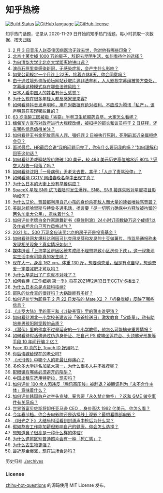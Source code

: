 # 知乎热榜
[![Build Status](https://github.com/ToWeLong/zhihu-hot-questions/workflows/CI/badge.svg)](https://github.com/ToWeLong/zhihu-hot-questions/actions)
[![GitHub language](https://img.shields.io/badge/language-golang-orange.svg)](https://golang.org/)
[![GitHub license](https://img.shields.io/github/license/ToWeLong/zhihu-hot-questions)](https://github.com/ToWeLong/zhihu-hot-questions/blob/main/LICENSE)

知乎热门话题，记录从 2020-11-29 日开始的知乎热门话题。每小时抓取一次数据，按天[归档](./archives)

<!-- BEGIN -->

1. [2 月 3 日音乐人赵英俊因病医治无效去世，你对他有哪些印象？](https://www.zhihu.com/question/442674208)
1. [北京土著卖掉 1000 万的房子，辞职去昆明生活，如何看待他的选择？](https://www.zhihu.com/question/442526187)
1. [为何清华大学比北京大学距离地铁口远？](https://www.zhihu.com/question/68012184)
1. [演员石原里美感染新冠，无感染症状，会产生什么影响？](https://www.zhihu.com/question/442673754)
1. [如果公司规定一个月连上22天，接着连休8天，你会同意吗？](https://www.zhihu.com/question/386699351)
1. [由于通过境外盗版论坛网站获取片源非法牟利，人人影视字幕组被警方查处，字幕组这种模式存在哪些法律风险？](https://www.zhihu.com/question/442642962)
1. [日本人看中国人的姓名有什么感觉？](https://www.zhihu.com/question/433563472)
1. [为什么现在很多年轻人都反感家里来客?](https://www.zhihu.com/question/337487629)
1. [如何看待抖音发声明称，用户对数据有绝对权利，不应成为腾讯「私产」，该声明意在实现哪些目的？](https://www.zhihu.com/question/442576218)
1. [63 岁洗碗工因被指「盗窃」半卷卫生纸服药自尽，大家怎么看呢？](https://www.zhihu.com/question/442367306)
1. [缅甸军方宣布对政府进行大规模改组，被扣押的部长和议员将于 2 日获释，还有哪些信息值得关注？](https://www.zhihu.com/question/442460700)
1. [如何看待王书金犯故意杀人罪、强奸罪 2 日被执行死刑，死刑前其近亲属拒绝会见？](https://www.zhihu.com/question/442446974)
1. [面试最后，HR最后会说“我的问题问完了，你有什么要问我的吗？”如何理解和回答这句话？](https://www.zhihu.com/question/29904997)
1. [如何看待游戏驿站股价跌破 100 美元，较 483 美元历史高位缩水近 80%？逼空大战告一段落了吗？](https://www.zhihu.com/question/442583001)
1. [如何看待沈阳「一号病例」尹老太去世，其子：「人走了责骂没停」？](https://www.zhihu.com/question/442659608)
1. [如何看待 CCTV 网络春晚名单中出现丁真？](https://www.zhihu.com/question/441675732)
1. [为什么日本的大街上没有早餐供应？](https://www.zhihu.com/question/19572154)
1. [SpaceX 星舰 SN9 试飞着陆时发生爆炸，SN8、SN9 接连失败对星舰项目影响如何？](https://www.zhihu.com/question/441201146)
1. [为什么艾伦、贾碧都利用自己小孩的身份杀死敌人而大量的读者唯独骂贾碧？](https://www.zhihu.com/question/442445064)
1. [美副总统哈里斯与特鲁多通电话，扬言要「尽一切努力确保中方释放被拘留的两名加拿大公民」，意味着什么？](https://www.zhihu.com/question/442515403)
1. [如何评价老牌白金作家跳舞新书《稳住别浪》24小时订阅数破万这个成绩?以及作者坦言自己写作风格过气？](https://www.zhihu.com/question/442415782)
1. [2021 年，500 万现金应该买北京的房子还是投资基金？](https://www.zhihu.com/question/442346847)
1. [如何看待网友爆料达利园可比克用发芽和发臭的土豆做薯片，市监局通报称未发现相关现象？真实情况如何？](https://www.zhihu.com/question/442352828)
1. [媒体辟谣「上海学区房因区统考成绩不理想导致小区房价下跌」，这一现象现实生活中有可能真的发生吗？](https://www.zhihu.com/question/441631870)
1. [现在大一，身高 162 cm，体重 130 斤，想要谈恋爱，但是有点自卑，想谈恋爱一定要减肥才可以吗？](https://www.zhihu.com/question/440245202)
1. [为什么早茶出了广东就不对味了？](https://www.zhihu.com/question/47756010)
1. [如何看待《工作细胞 第一季》将在2021年2月13日于CCTV-6播出？](https://www.zhihu.com/question/440667670)
1. [为什么日本总是点错科技树?](https://www.zhihu.com/question/327279221)
1. [部队的伙食真的很好吗？大锅饭能有多好？](https://www.zhihu.com/question/441827814)
1. [如何评价华为即将于 2 月 22 日发布的 Mate X2 ？「折叠旗舰」反映了哪些信息？](https://www.zhihu.com/question/442455155)
1. [《斗罗大陆》里的唐三和《斗破苍穹》里的萧炎谁更渣？](https://www.zhihu.com/question/419849232)
1. [如何看待湖北一小学校长建议设「爸爸接送日」激发教育「父能量」，称有助培养男孩阳刚坚毅的品质？](https://www.zhihu.com/question/442315669)
1. [《潜伏》里的佛龛不过是延安的一个小学教师，他怎么可能搞来重要情报？](https://www.zhihu.com/question/439123636)
1. [如何看待假活佛通过伪造身份证、把自己 PS 成端坐莲花台、头顶佛光形象等手段 10 年间行骗 2 亿？](https://www.zhihu.com/question/442441769)
1. [Face ID 真的比 Touch ID 好用吗？](https://www.zhihu.com/question/267508659)
1. [你后悔嫁给现在的老公吗?](https://www.zhihu.com/question/292279985)
1. [《水浒传》中哪个人的死最让你痛心？](https://www.zhihu.com/question/407591641)
1. [多伦多大学排名加拿大第一，为什么很多人并不推荐呢？](https://www.zhihu.com/question/314764524)
1. [配眼镜有哪些必须避开的陷阱？](https://www.zhihu.com/question/20123451)
1. [中国出租车选用特斯拉，现实吗？](https://www.zhihu.com/question/438817967)
1. [如何评价 100 余人因违反「腾讯高压线」被辞退？被腾讯列为「永不合作主体」意味着什么？](https://www.zhihu.com/question/442505532)
1. [如何评价韩国散户对空头宣战，誓言要「永久禁止做空」？这和 GME 做空事件有关系吗？](https://www.zhihu.com/question/442359542)
1. [世界首富贝佐斯将卸任亚马逊 CEO ，身价高达 1962 亿美元，你怎么看？](https://www.zhihu.com/question/442610028)
1. [今年春节档，你会去电影院还是选择线上观影？最想看哪部电影？](https://www.zhihu.com/question/442643735)
1. [《阳光之下》大结局柯滢看到封潇声中枪后为什么哭？](https://www.zhihu.com/question/442388718)
1. [假如熬夜工作能加薪但影响自己的健康，你会怎么选择？](https://www.zhihu.com/question/442489601)
1. [想知道鼻子很高是一种什么样的体验?](https://www.zhihu.com/question/28480674)
1. [为什么遗照区别普通照片会有一种「死亡感」？](https://www.zhihu.com/question/441598646)
1. [为什么古生物更强？](https://www.zhihu.com/question/441517769)
1. [最近基金爆涨，现在进场合适吗？](https://www.zhihu.com/question/438282817)

<!-- END -->

历史归档 [./archives](./archives)


### License
[zhihu-hot-questions](https://github.com/towelong/zhihu-hot-questions) 的源码使用 MIT License 发布。